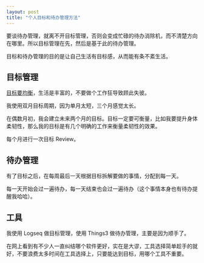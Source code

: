 ```yaml
---
layout: post
title: "个人目标和待办管理方法"
---
```


要谈待办管理，就离不开目标管理，否则会变成忙碌的待办消除机，而不清楚方向在哪里。所以目标管理在先，然后是基于此的待办管理。

目标和待办管理的目的是让自己生活有目标感，从而能有条不紊生活。

## 目标管理

[目标要均衡](https://sspai.com/post/65630)，生活是丰富的，不要做个工作狂导致顾此失彼。

我使用双月目标周期，因为单月太短，三个月感觉太长。

在偶数月初，我会建立未来两个月的目标。目标一定要可衡量，比如我要提升身体柔韧性，那么我的目标是有几个明确的工作来衡量柔韧性的效果。

每个月进行一次目标 Review。

## 待办管理

有了目标之后，在每周最后一天根据目标拆解要做的事情，分配到每一天。

每一天开始会过一遍待办，每一天结束也会过一遍待办（这个事情本身也有待办提醒我哈哈）。

## 工具

我使用 Logseq 做目标管理，使用 Things3 做待办管理，主要是因为顺手了。

在网上看到有不少人一直纠结哪个软件更好，实在是大谬，工具选择简单趁手的就好，不要浪费太多时间在工具选择上，只要能达到目标，用哪个工具不重要。